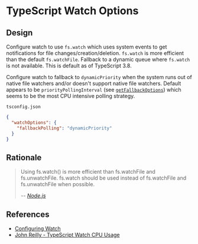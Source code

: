 # TypeScript Watch Options

## Design

Configure watch to use `fs.watch` which uses system events to get notifications for file changes/creation/deletion.
`fs.watch` is more efficient than the default `fs.watchFile`.
Fallback to a dynamic queue where `fs.watch` is not available.
This is default as of TypeScript 3.8.

Configure watch to fallback to `dynamicPriority` when the system runs out of native file watchers and/or doesn't support native file watchers.
Default appears to be `priorityPollingInterval` (see [`getFallbackOptions`](https://github.com/microsoft/TypeScript/blob/master/src/compiler/watchUtilities.ts)) which seems to be the most CPU intensive polling strategy.

`tsconfig.json`

```json
{
  "watchOptions": {
    "fallbackPolling": "dynamicPriority"
  }
}
```

## Rationale

> Using fs.watch() is more efficient than fs.watchFile and fs.unwatchFile.
> fs.watch should be used instead of fs.watchFile and fs.unwatchFile when possible.
>
> -- <cite>[Node.js](https://nodejs.org/api/fs.html#fs_fs_watchfile_filename_options_listener)</cite>

## References

- [Configuring Watch](https://github.com/microsoft/TypeScript-Handbook/blob/master/pages/Configuring%20Watch.md)
- [John Reilly - TypeScript Watch CPU Usage](https://blog.johnnyreilly.com/2019/05/typescript-and-high-cpu-usage-watch.html)
